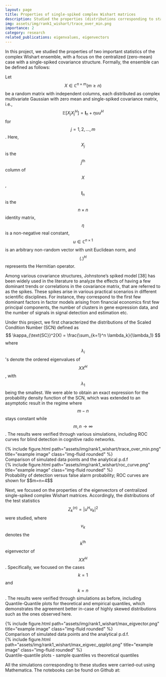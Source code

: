 ```yaml
---
layout: page
title: Properties of single-spiked complex Wishart matrices
description: Studied the properties (distributions corresponding to statistics) of centralized complex Wishart matrices with a single-spiked covariance structure
img: assets/img/rank1_wishart/trace_over_min.png
importance: 2
category: research
related_publications: eigenvalues, eigenvectors
---
```


In this project, we studied the properties of two important statistics of the complex Wishart ensemble, with a focus on the centralized (zero-mean) case with a single-spiked covariance structure. Formally, the ensemble can be defined as follows:

Let $$X \in \mathbb{C}^{n\times m} (m\geq n)$$ be a random matrix with independent columns, each distributed as complex multivariate Gaussian with zero mean and single-spiked covariance matrix, i.e., $$\mathbb{E}\left[X_j X_j^H\right] = \mathbf{I}_n+\eta u u^H$$ for $$j=1,2,\dots,m$$. Here, $$X_j$$ is the $$j^{\text{th}}$$ column of $$X$$, $$\mathbf{I}_n$$ is the $$n\times n$$ identity matrix, $$\eta$$ is a non-negative real constant, $$u\in\mathbb{C}^{n\times 1}$$ is an arbitrary non-random vector with unit Euclidean norm, and $$(.)^{H}$$ represents the Hermitian operator. 

Among various covariance structures, Johnstone’s spiked model [38] has been widely used in the literature to analyze the effects of having a few dominant trends or correlations in the covariance matrix, that are referred to as the spikes. These spikes arise in various practical scenarios in different scientific disciplines. For instance, they correspond to the first few dominant factors in factor models arising from financial economics first few principal components, the number of clusters in gene expression data, and the number of signals in signal detection and estimation etc.

Under this project, we first characterized the distributions of the Scaled Condition Number (SCN) defined as 
$$
    \kappa_{\text{SC}}^2(X) = \frac{\sum_{k=1}^n \lambda_k}{\lambda_1}
$$
where $$\lambda_i$$'s denote the ordered eigenvalues of $$XX^H$$, with $$\lambda_1$$ being the smallest. We were able to obtain an exact expression for the probability density function of the SCN, which was extended to an asymptotic result in the regime where $$m-n$$ stays constant while $$m,n\rightarrow \infty$$. The results were verified through various simulations, including ROC curves for blind detection in cognitive radio networks.

<div class="row">
    <div class="col-sm-8 mx-auto d-block mt-3 mt-md-0">
        {% include figure.html path="assets/img/rank1_wishart/trace_over_min.png" title="example image" class="img-fluid rounded" %}
    </div>
</div>
<div class="caption">
    Comparison of simulated data points and the analytical p.d.f
</div>

<div class="row">
    <div class="col-sm-8 mx-auto d-block mt-3 mt-md-0">
        {% include figure.html path="assets/img/rank1_wishart/roc_curve.png" title="example image" class="img-fluid rounded" %}
    </div>
</div>
<div class="caption">
    Probability of detection versus false alarm probability; ROC curves are shown for $$m=n=4$$
</div>

Next, we focused on the properties of the eigenvectors of centralized single-spiked complex Wishart matrices. Accordingly, the distributions of the test statistics $$Z_k^{(n)}=\left|u^Hv_k\right|^2$$ were studied, where $$v_k$$ denotes the $$k^{\text{th}}$$ eigenvector of $$XX^H$$. Specifically, we focused on the cases $$k=1$$ and $$k=n$$. The results were verified through simulations as before, including Quantile-Quantile plots for theoretical and empirical quantiles, which demonstrates the agreement better in-case of highly skewed distributions such as the ones observed here.

<div class="row">
    <div class="col-sm-8 mx-auto d-block mt-3 mt-md-0">
        {% include figure.html path="assets/img/rank1_wishart/max_eigvector.png" title="example image" class="img-fluid rounded" %}
    </div>
</div>
<div class="caption">
    Comparison of simulated data points and the analytical p.d.f.
</div>

<div class="row">
    <div class="col-sm-8 mx-auto d-block mt-3 mt-md-0">
        {% include figure.html path="assets/img/rank1_wishart/max_eigvec_qqplot.png" title="example image" class="img-fluid rounded" %}
    </div>
</div>
<div class="caption">
    Quantile-quantile plots - sample quantiles vs theoretical quantiles
</div>

All the simulations corresponding to these studies were carried-out using Mathematica. The notebooks can be found on Github at: 